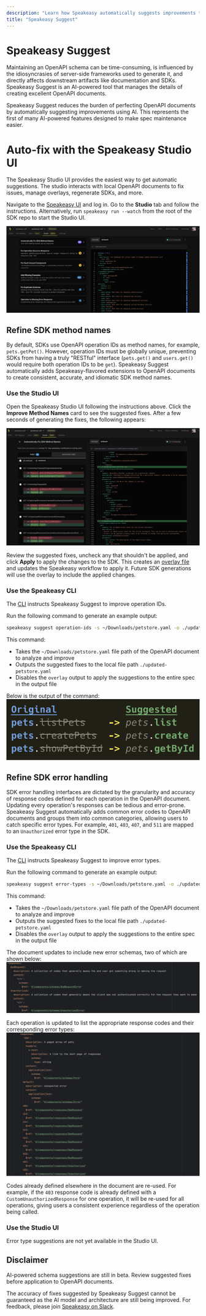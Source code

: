 ```yaml
---
description: "Learn how Speakeasy automatically suggests improvements to OpenAPI documents."
title: "Speakeasy Suggest"
---
```


# Speakeasy Suggest

Maintaining an OpenAPI schema can be time-consuming, is influenced by the idiosyncrasies of server-side frameworks
used to generate it, and directly affects downstream artifacts like documentation and SDKs. Speakeasy Suggest is an
AI-powered tool that manages the details of creating excellent OpenAPI documents.

Speakeasy Suggest reduces the burden of perfecting OpenAPI documents by automatically suggesting improvements using
AI. This represents the first of many AI-powered features designed to make spec maintenance easier.

# Auto-fix with the Speakeasy Studio UI

The Speakeasy Studio UI provides the easiest way to get automatic suggestions. The studio interacts with local
OpenAPI documents to fix issues, manage overlays, regenerate SDKs, and more.

Navigate to the [Speakeasy UI](https://app.speakeasy.com/) and log in. Go to the **Studio** tab and follow the
instructions. Alternatively, run `speakeasy run --watch` from the root of the SDK repo to start the Studio UI.

![Speakeasy Studio](../assets/maintenance/studio-ui.png)

## Refine SDK method names

By default, SDKs use OpenAPI operation IDs as method names, for example, `pets.getPet()`. However,
operation IDs must be globally unique, preventing SDKs from having a truly "RESTful" interface (`pets.get()`
and `users.get()` would require both operation IDs to be `get`). Speakeasy Suggest automatically adds Speakeasy-flavored extensions to OpenAPI documents to create consistent, accurate, and idiomatic SDK method names.

### Use the Studio UI

Open the Speakeasy Studio UI following the instructions above. Click the **Improve Method Names** card to
see the suggested fixes. After a few seconds of generating the fixes, the following appears:

![Studio Method Name Suggestions](../assets/maintenance/method-names-subview.png)

Review the suggested fixes, uncheck any that shouldn't be applied, and click **Apply** to apply the changes to the SDK. This creates
an [overlay file](https://www.speakeasy.com/docs/prep-openapi/overlays/create-overlays) and updates the Speakeasy workflow to apply it. Future SDK generations will use the overlay to include the applied changes.

### Use the Speakeasy CLI

The [CLI](https://github.com/speakeasy-api/speakeasy) instructs Speakeasy Suggest to improve operation IDs.

Run the following command to generate an example output:

```bash
speakeasy suggest operation-ids -s ~/Downloads/petstore.yaml -o ./updated-petstore.yaml --overlay=false
``` 

This command:

- Takes the `~/Downloads/petstore.yaml` file path of the OpenAPI document to analyze and improve
- Outputs the suggested fixes to the local file path `./updated-petstore.yaml`
- Disables the `overlay` output to apply the suggestions to the entire spec in the output file

Below is the output of the command:
![Speakeasy suggest output](../assets/maintenance/suggest-cli.png)

## Refine SDK error handling

SDK error handling interfaces are dictated by the granularity and accuracy of response codes defined for each
operation in the OpenAPI document.
Updating every operation's responses can be tedious and error-prone. Speakeasy Suggest automatically adds common error
codes to OpenAPI documents and groups them into common categories, allowing users to catch specific error types. For example, `401`, `403`, `407`, and `511` are
mapped to an `Unauthorized` error type in the SDK.

### Use the Speakeasy CLI

The [CLI](https://github.com/speakeasy-api/speakeasy) instructs Speakeasy Suggest to improve error types.

Run the following command to generate an example output:

```bash
speakeasy suggest error-types -s ~/Downloads/petstore.yaml -o ./updated-petstore.yaml --overlay=false
``` 

This command:

- Takes the `~/Downloads/petstore.yaml` file path of the OpenAPI document to analyze and improve
- Outputs the suggested fixes to the local file path `./updated-petstore.yaml`
- Disables the `overlay` output to apply the suggestions to the entire spec in the output file

The document updates to include new error schemas, two of which are shown below:
![Speakeasy suggest output](../assets/maintenance/error-types-schemas.png)

Each operation is updated to list the appropriate response codes and their corresponding error types:
![Speakeasy suggest output](../assets/maintenance/error-types-codes.png)

Codes already defined elsewhere in the document are re-used. For example, if the `403` response code
is already defined with a `CustomUnauthorizedResponse` for one operation, it will be re-used for all operations, giving users a consistent
experience regardless of the operation being called.

### Use the Studio UI

Error type suggestions are not yet available in the Studio UI.

## Disclaimer

AI-powered schema suggestions are still in beta. Review suggested fixes before application
to OpenAPI documents.

The accuracy of fixes suggested by Speakeasy Suggest cannot be guaranteed as the AI model and
architecture are still being improved. For feedback, please
join [Speakeasy on Slack](https://join.slack.com/t/speakeasy-dev/shared_invite/zt-1df0lalk5-HCAlpcQiqPw8vGukQWhexw).
